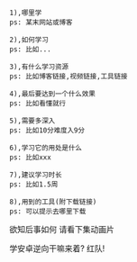 ```
1),哪里学
ps: 某末网站或博客

2),如何学习
ps: 比如...

3),有什么学习资源
ps: 比如博客链接,视频链接,工具链接

4),最后要达到一个什么效果
ps: 比如看懂就行

5),需要多深入
ps: 比如10分难度入9分

6),学习它的用处是什么
ps: 比如xxx

7),建议学习时长
ps: 比如1.5周

8),用到的工具(附下载链接)
ps: 可以提示去哪里下载
```



欲知后事如何 请看下集动画片

学安卓逆向干嘛来着? 红队!

